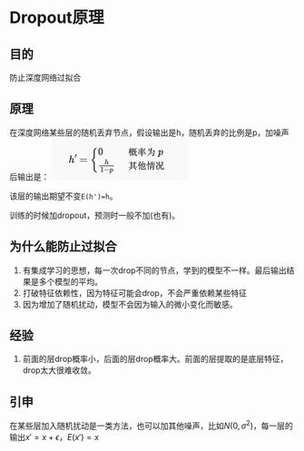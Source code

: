 # Dropout原理

## 目的

防止深度网络过拟合

## 原理

在深度网络某些层的随机丢弃节点，假设输出是h，随机丢弃的比例是p，加噪声后输出是：
![](./img/0002-1.png)

该层的输出期望不变`E(h')=h`。

训练的时候加dropout，预测时一般不加(也有)。



## 为什么能防止过拟合

1. 有集成学习的思想，每一次drop不同的节点，学到的模型不一样。最后输出结果是多个模型的平均。
2. 打破特征依赖性，因为特征可能会drop，不会严重依赖某些特征
3. 因为增加了随机扰动，模型不会因为输入的微小变化而敏感。

## 经验

1. 前面的层drop概率小，后面的层drop概率大。前面的层提取的是底层特征，drop太大很难收敛。

## 引申

在某些层加入随机扰动是一类方法，也可以加其他噪声，比如$N(0,\sigma^2)$，每一层的输出$x'=x+\epsilon$，$E(x')=x$
